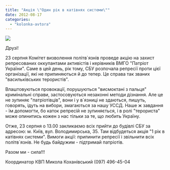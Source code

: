 ```yaml
---
title: "Акція \"Один рік в катівнях системи\""
date: 2012-08-17
categories: 
  - "kolonka-avtora"
---
```


[![](https://mpz.brovary.org/wp-content/uploads/2012/08/1_rik_v_kativnyah.jpg)](https://mpz.brovary.org/wp-content/uploads/2012/08/1_rik_v_kativnyah.jpg)

Друзі!

23 серпня Комітет визволення політв\`язнів проведе акцію на захист репресованих оккупантами активістів і керівників ВМГО "Патріот України". Саме в цей день, рік тому, СБУ розпочала репресії проти цієї організації, які не припиняються й до тепер. Це справа так званих "васильківських терористів".

Влаштовуються провокації, порушуються "висмоктані з пальця" кримінальні справи, застосовуються незаконні методи дізнання. Але це не зупиняє "патріотівців", вони і у в\`язниці не здаються, пишуть, говорять, ідуть на вибори, змагаються за нашу УССД. Наше ж завдання - їм допомогти, бо каток репресій не зупиняється, і в ролі "терориста" може опинитись кожен з нас тільки за те, що любить Україну.

Отже, 23 серпня о 13.00 закликаємо всіх прийти до будівлі СБУ за адресою: м. Київ, вул. Володимирська, 35. Там відбудеться акція "1 рік в катівнях системи". Вимоги акції: припинити репресії і звільнити всіх політв\`язнів. Не будь байдужим - підтримай патріотів.

Разом ми - сила!!!

Координатор КВП Микола Коханівський (097) 496-45-04
